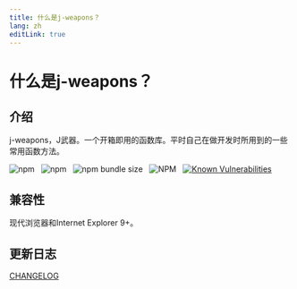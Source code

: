 ```yaml
---
title: 什么是j-weapons？
lang: zh
editLink: true
---
```


# 什么是j-weapons？

## 介绍
j-weapons，J武器。一个开箱即用的函数库。平时自己在做开发时所用到的一些常用函数方法。

<span>![npm](https://img.shields.io/npm/dm/j-weapons)
&nbsp;
![npm](https://img.shields.io/npm/v/j-weapons?color=%2346c018)
&nbsp;
![npm bundle size](https://img.shields.io/bundlephobia/min/j-weapons?color=%2346c018)
&nbsp;
![NPM](https://img.shields.io/npm/l/j-weapons?color=%2346c018)
&nbsp;
[![Known Vulnerabilities](https://snyk.io/test/github/GHBJayce/j-weapons/badge.svg?targetFile=package.json)](https://snyk.io/test/github/GHBJayce/j-weapons?targetFile=package.json)
</span>


## 兼容性

现代浏览器和Internet Explorer 9+。


## 更新日志

[CHANGELOG](https://github.com/GHBJayce/j-weapons/blob/master/CHANGELOG.md)